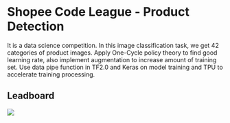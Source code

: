 # Shopee Code League - Product Detection  
It is a data science competition. In this image classification task, we get  42 categories of product images. Apply One-Cycle policy theory to find good learning rate, also implement augmentation to increase amount of training set. Use data pipe function in TF2.0  and Keras on model training and TPU to accelerate training processing. 

## Leadboard 
<img src="pic/leaderborad.jpg">
